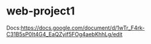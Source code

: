 # web-project1

Docs:https://docs.google.com/document/d/1wTr_F4rk-C31B5sP0It4G4_EaQZyif5FOg4aebKhhLg/edit





